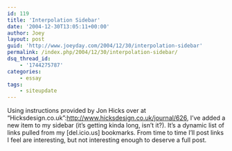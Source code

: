 ```yaml
---
id: 119
title: 'Interpolation Sidebar'
date: '2004-12-30T13:05:11+00:00'
author: Joey
layout: post
guid: 'http://www.joeyday.com/2004/12/30/interpolation-sidebar'
permalink: /index.php/2004/12/30/interpolation-sidebar/
dsq_thread_id:
    - '1744275787'
categories:
    - essay
tags:
    - siteupdate
---
```


Using instructions provided by Jon Hicks over at “Hicksdesign.co.uk”:http://www.hicksdesign.co.uk/journal/626, I’ve added a new item to my sidebar (it’s getting kinda long, isn’t it?). It’s a dynamic list of links pulled from my \[del.icio.us\] bookmarks. From time to time I’ll post links I feel are interesting, but not interesting enough to deserve a full post.